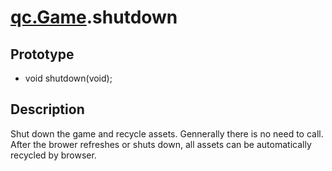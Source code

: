 # [qc.Game](README.md).shutdown

## Prototype
* void shutdown(void);

## Description
Shut down the game and recycle assets. Gennerally there is no need to call. After the brower refreshes or shuts down, all assets can be automatically recycled by browser.
